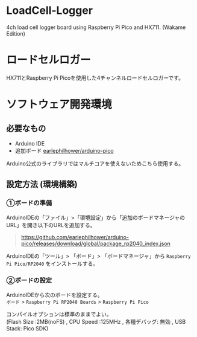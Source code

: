# LoadCell-Logger
4ch load cell logger board using Raspberry Pi Pico and HX711.  (Wakame Edition)

# ロードセルロガー
HX711とRaspberry Pi Picoを使用した4チャンネルロードセルロガーです。


# ソフトウェア開発環境

## 必要なもの
- Arduino IDE  
- 追加ボード [earlephilhower/arduino-pico](https://github.com/earlephilhower/arduino-pico) 

 Arduino公式のライブラリではマルチコアを使えないためこちら使用する。
 

## 設定方法 (環境構築)

### ①ボードの準備
ArduinoIDEの「ファイル」>「環境設定」から「追加のボードマネージャのURL」を開き以下のURLを追加する。
> https://github.com/earlephilhower/arduino-pico/releases/download/global/package_rp2040_index.json

ArduinoIDEの「ツール」> 「ボード」> 「ボードマネージャ」から `Raspberry Pi Pico/RP2040` をインストールする。

### ②ボードの設定  
ArduinoIDEから次のボードを設定する。  
`ボード` > `Raspberry Pi RP2040 Boards` > `Raspberry Pi Pico`  

コンパイルオプションは標準のままでよい。  
(Flash Size :2MB(noFS) , CPU Speed :125MHz , 各種デバッグ: 無効 , USB Stack: Pico SDK)


